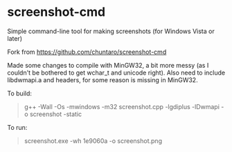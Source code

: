 # screenshot-cmd
Simple command-line tool for making screenshots (for Windows Vista or later)

Fork from https://github.com/chuntaro/screenshot-cmd

Made some changes to compile with MinGW32, a bit more messy (as I couldn't be bothered to get wchar_t and unicode right).
Also need to include libdwmapi.a and headers, for some reason is missing in MinGW32.

To build:
> g++ -Wall -Os -mwindows -m32 screenshot.cpp -lgdiplus -lDwmapi -o screenshot -static

To run:
> screenshot.exe -wh 1e9060a -o screenshot.png
